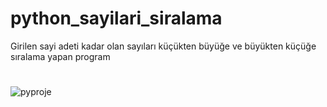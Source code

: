 # python_sayilari_siralama
Girilen sayi adeti kadar olan sayıları küçükten büyüğe ve büyükten küçüğe sıralama yapan program
#
![pyproje](https://github.com/azatdicle/pythob_sayilari_siralama/assets/75863129/5df15afc-e91b-45b4-9f50-fb72a260dec2)
